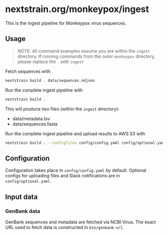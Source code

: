 # nextstrain.org/monkeypox/ingest

This is the ingest pipeline for Monkeypox virus sequences.

## Usage

> NOTE: All command examples assume you are within the `ingest` directory.
> If running commands from the outer `monkeypox` directory, please replace the `.` with `ingest`


Fetch sequences with

```sh
nextstrain build . data/sequences.ndjson
```

Run the complete ingest pipeline with

```sh
nextstrain build .
```
This will produce two files (within the `ingest` directory):

- data/metadata.tsv
- data/sequences.fasta

Run the complete ingest pipeline and upload results to AWS S3 with

```sh
nextstrain build . --configfiles config/config.yaml config/optional.yaml
```

## Configuration

Configuration takes place in `config/config.yaml` by default.
Optional configs for uploading files and Slack notifications are in `config/optional.yaml`.

## Input data

### GenBank data

GenBank sequences and metadata are fetched via NCBI Virus.
The exact URL used to fetch data is constructed in `bin/genbank-url`.
